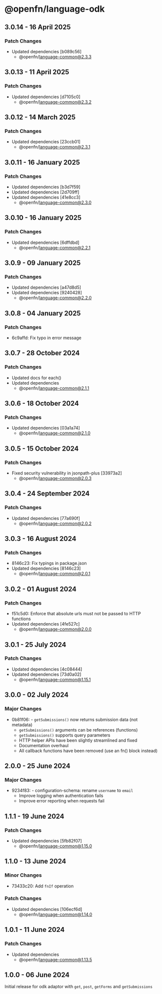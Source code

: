 # @openfn/language-odk

## 3.0.14 - 16 April 2025

### Patch Changes

* Updated dependencies \[b089c56]
  * @openfn/language-common@2.3.3

## 3.0.13 - 11 April 2025

### Patch Changes

* Updated dependencies \[d7105c0]
  * @openfn/language-common@2.3.2

## 3.0.12 - 14 March 2025

### Patch Changes

* Updated dependencies \[23ccb01]
  * @openfn/language-common@2.3.1

## 3.0.11 - 16 January 2025

### Patch Changes

* Updated dependencies \[b3d7f59]
* Updated dependencies \[2d709ff]
* Updated dependencies \[41e8cc3]
  * @openfn/language-common@2.3.0

## 3.0.10 - 16 January 2025

### Patch Changes

* Updated dependencies \[6dffdbd]
  * @openfn/language-common@2.2.1

## 3.0.9 - 09 January 2025

### Patch Changes

* Updated dependencies \[a47d8d5]
* Updated dependencies \[9240428]
  * @openfn/language-common@2.2.0

## 3.0.8 - 04 January 2025

### Patch Changes

* 6c9affd: Fix typo in error message

## 3.0.7 - 28 October 2024

### Patch Changes

* Updated docs for each()
* Updated dependencies
  * @openfn/language-common@2.1.1

## 3.0.6 - 18 October 2024

### Patch Changes

* Updated dependencies \[03a1a74]
  * @openfn/language-common@2.1.0

## 3.0.5 - 15 October 2024

### Patch Changes

* Fixed security vulnerability in jsonpath-plus \[33973a2]
  * @openfn/language-common@2.0.3

## 3.0.4 - 24 September 2024

### Patch Changes

* Updated dependencies \[77a690f]
  * @openfn/language-common@2.0.2

## 3.0.3 - 16 August 2024

### Patch Changes

* 8146c23: Fix typings in package.json
* Updated dependencies \[8146c23]
  * @openfn/language-common@2.0.1

## 3.0.2 - 01 August 2024

### Patch Changes

* f51c5d0: Enforce that absolute urls must not be passed to HTTP functions
* Updated dependencies \[4fe527c]
  * @openfn/language-common@2.0.0

## 3.0.1 - 25 July 2024

### Patch Changes

* Updated dependencies \[4c08444]
* Updated dependencies \[73d0a02]
  * @openfn/language-common@1.15.1

## 3.0.0 - 02 July 2024

### Major Changes

* 0b81f06: - `getSubmissions()` now returns submission data (not metadata)
  * `getSubmissions()` arguments can be references (functions)
  * `getSubmissions()` supports query parameters
  * HTTP helper APIs have been slightly streamlined and fixed
  * Documentation overhaul
  * All callback functions have been removed (use an fn() block instead)

## 2.0.0 - 25 June 2024

### Major Changes

* 9234f83: - configuration-schema: rename `username` to `email`
  * Improve logging when authentication fails
  * Improve error reporting when requests fail

## 1.1.1 - 19 June 2024

### Patch Changes

* Updated dependencies \[5fb82f07]
  * @openfn/language-common@1.15.0

## 1.1.0 - 13 June 2024

### Minor Changes

* 73433c20: Add `fnIf` operation

### Patch Changes

* Updated dependencies \[106ecf6d]
  * @openfn/language-common@1.14.0

## 1.0.1 - 11 June 2024

### Patch Changes

* Updated dependencies
  * @openfn/language-common@1.13.5

## 1.0.0 - 06 June 2024

Initial release for odk adaptor with `get`, `post`, `getForms` and
`getSubmissions`
